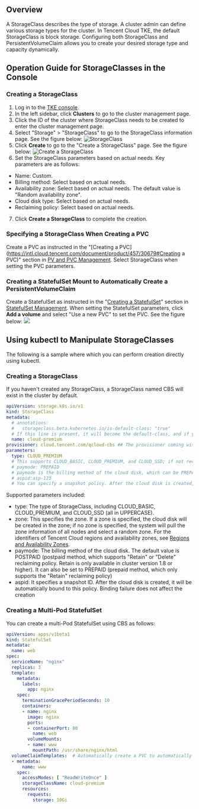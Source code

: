 ## Overview

A StorageClass describes the type of storage. A cluster admin can define various storage types for the cluster. In Tencent Cloud TKE, the default StorageClass is block storage. Configuring both StorageClass and PersistentVolumeClaim allows you to create your desired storage type and capacity dynamically.

## Operation Guide for StorageClasses in the Console

### Creating a StorageClass

1. Log in to the [TKE console](https://console.cloud.tencent.com/tke2).
2. In the left sidebar, click **Clusters** to go to the cluster management page.
3. Click the ID of the cluster where StorageClass needs to be created to enter the cluster management page.
4. Select "Storage" > "StorageClass" to go to the StorageClass information page. See the figure below:
![StorageClass](https://main.qcloudimg.com/raw/f9490f2903cf3d18e4896a048fed8963.png)
5. Click **Create** to go to the "Create a StorageClass" page. See the figure below:
![Create a StorageClass](https://main.qcloudimg.com/raw/ca37abe20b64e6ae235c0494ba8fcb36.png)
6. Set the StorageClass parameters based on actual needs. Key parameters are as follows:
 - Name: Custom.
 - Billing method: Select based on actual needs.
 - Availability zone: Select based on actual needs. The default value is "Random availability zone".
 - Cloud disk type: Select based on actual needs.
 - Reclaiming policy: Select based on actual needs.
7. Click **Create a StorageClass** to complete the creation.

### Specifying a StorageClass When Creating a PVC

Create a PVC as instructed in the "[Creating a PVC](https://intl.cloud.tencent.com/document/product/457/30679#Creating a PVC)" section in [PV and PVC Management](https://intl.cloud.tencent.com/document/product/457/30679). Select StorageClass when setting the PVC parameters.

### Creating a StatefulSet Mount to Automatically Create a PersistentVolumeClaim

Create a StatefulSet as instructed in the "[Creating a StatefulSet](#createStatefulSet)" section in [StatefulSet Management](https://intl.cloud.tencent.com/document/product/457/30663). When setting the StatefulSet parameters, click **Add a volume** and select "Use a new PVC" to set the PVC. See the figure below:
![](https://main.qcloudimg.com/raw/d0e2ca3c5db78c13fa3b1e70497c5513.png)

## Using kubectl to Manipulate StorageClasses

The following is a sample where which you can perform creation directly using kubectl.

### Creating a StorageClass

If you haven't created any StorageClass, a StorageClass named CBS will exist in the cluster by default.
```yaml
apiVersion: storage.k8s.io/v1
kind: StorageClass
metadata:
  # annotations:
  #   storageclass.beta.kubernetes.io/is-default-class: "true"
  # If this line is present, it will become the default-class, and if you do not specify a type when creating a PVC, this type will be used automatically
  name: cloud-premium
provisioner: cloud.tencent.com/qcloud-cbs ## The provisioner coming with the TKE cluster
parameters:
  type: CLOUD_PREMIUM
  # This supports CLOUD_BASIC, CLOUD_PREMIUM, and CLOUD_SSD; if not recognized, it will default to CLOUD_BASIC
  # paymode: PREPAID
  # paymode is the billing method of the cloud disk, which can be PREPAID (prepaid method, which only supports the "Retain" reclaiming policy) or POSTPAID (postpaid method, which supports "Retain" or "Delete" reclaiming policy. This is the default value. Retain is only available in cluster version 1.8 or higher)
  # aspid:asp-123
  # You can specify a snapshot policy. After the cloud disk is created, it will be automatically bound to this policy. Binding failure does not affect the creation
```
Supported parameters included:
- type: The type of StorageClass, including CLOUD_BASIC, CLOUD_PREMIUM, and CLOUD_SSD (all in UPPERCASE).
- zone: This specifies the zone. If a zone is specified, the cloud disk will be created in the zone; if no zone is specified, the system will pull the zone information of all nodes and select a random zone. For the identifiers of Tencent Cloud regions and availability zones, see [Regions and Availability Zones](https://intl.cloud.tencent.com/document/product/213/6091).
- paymode: The billing method of the cloud disk. The default value is POSTPAID (postpaid method, which supports "Retain" or "Delete" reclaiming policy. Retain is only available in cluster version 1.8 or higher). It can also be set to PREPAID (prepaid method, which only supports the "Retain" reclaiming policy)
- aspid: It specifies a snapshot ID. After the cloud disk is created, it will be automatically bound to this policy. Binding failure does not affect the creation

### Creating a Multi-Pod StatefulSet

You can create a multi-Pod StatefulSet using CBS as follows:
``` yaml
apiVersion: apps/v1beta1
kind: StatefulSet
metadata:
  name: web
spec:
  serviceName: "nginx"
  replicas: 3
  template:
    metadata:
      labels:
        app: nginx
    spec:
      terminationGracePeriodSeconds: 10
      containers:
      - name: nginx
        image: nginx
        ports:
        - containerPort: 80
          name: web
        volumeMounts:
        - name: www
          mountPath: /usr/share/nginx/html
  volumeClaimTemplates:  # Automatically create a PVC to automatically create a PV
  - metadata:
      name: www
    spec:
      accessModes: [ "ReadWriteOnce" ]
      storageClassName: cloud-premium
      resources:
        requests:
          storage: 10Gi
```
